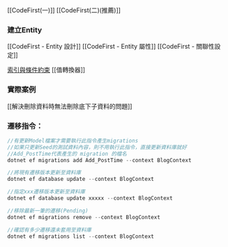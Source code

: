 [[CodeFirst(一)]]
[[CodeFirst(二)(推薦)]]

### 建立Entity
[[CodeFirst - Entity 設計]]
[[CodeFirst - Entity 屬性]]
[[CodeFirst - 關聯性設定]]

[索引與條件約束](https://learn.microsoft.com/zh-tw/ef/core/modeling/indexes?tabs=data-annotations)
[[值轉換器]]
### 實際案例
[[解決刪除資料時無法刪除底下子資料的問題]]

### 遷移指令：
```C#
//有更新Model檔案才需要執行此指令產生migrations
//如果只更新Seed的測試資料內容，則不用執行此指令，直接更新資料庫就好
//Add_PostTime代表產生的 migration 的檔名
dotnet ef migrations add Add_PostTime --context BlogContext

//將現有遷移版本更新至資料庫
dotnet ef database update --context BlogContext

//指定xxx遷移版本更新至資料庫
dotnet ef database update xxxxx --context BlogContext

//移除最新一筆的遷移(Pending)
dotnet ef migrations remove --context BlogContext

//確認有多少遷移還未套用至資料庫
dotnet ef migrations list --context BlogContext
```
